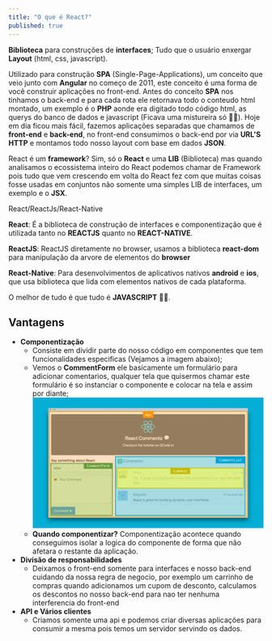 ```yaml
---
title: "O que é React?"
published: true
---
```

**Biblioteca** para construções de **interfaces**;
Tudo que o usuário enxergar **Layout** (html, css, javascript).

Utilizado para construção **SPA** (Single-Page-Applications), um conceito que veio junto com **Angular** no começo de 2011, este conceito é uma forma de você construir aplicações no front-end. Antes do conceito **SPA** nos tinhamos o back-end e para cada rota ele retornava todo o conteudo html montado, um exemplo é o **PHP** aonde era digitado todo código html, as querys do banco de dados e javascript (Ficava uma mistureira só 🤢🤢). Hoje em dia ficou mais fácil, fazemos aplicações separadas que chamamos de **front-end** e **back-end**, no front-end consumimos o back-end por via **URL'S HTTP** e montamos todo nosso layout com base em dados **JSON**.

React é um **framework**?
Sim, só o **React** e uma **LIB** (Biblioteca) mas quando analisamos o ecossistema inteiro do React podemos chamar de Framework pois tudo que vem crescendo em volta do React fez com que muitas coisas fosse usadas em conjuntos não somente uma simples LIB de interfaces, um exemplo e o **JSX**.

React/ReactJs/React-Native

**React**: É a biblioteca de construção de interfaces e componentização que é utilizada tanto no **REACTJS** quanto no **REACT-NATIVE**.

**ReactJS**: ReactJS diretamente no browser, usamos a biblioteca **react-dom** para manipulação da arvore de elementos do **browser**

**React-Native**: Para desenvolvimentos de aplicativos nativos **android** e **ios**, que usa biblioteca que lida com elementos nativos de cada plataforma.

O melhor de tudo é que tudo é **JAVASCRIPT** 🚀🚀.

## Vantagens
- **Componentização**
  - Consiste em dividir parte do nosso código em componentes que tem funcionalidades especificas (Vejamos a imagem abaixo);
  - Vemos o **CommentForm** ele basicamente um formulário para adicionar comentarios, qualquer tela que quisermos chamar este formulário é so instanciar o componente e colocar na tela e assim por diante;
[![React Component Tree](https://raw.githubusercontent.com/victorreinor/o-que-e-react/master/react-component-tree.webp "React Component Tree")](https://raw.githubusercontent.com/victorreinor/o-que-e-react/master/react-component-tree.webp "React Component Tree")
  - **Quando componentizar?** Componentização acontece quando conseguimos isolar a logica do componente de forma que não afetara o restante da aplicação.
- **Divisão de responsabilidades**
  - Deixamos o front-end somente para interfaces e nosso back-end cuidando da nossa regra de negocio, por exemplo um carrinho de compras quando adicionamos um cupom de desconto, calculamos os descontos no nosso back-end para nao ter nenhuma interferencia do front-end
- **API e Vários clientes**
  - Criamos somente uma api e podemos criar diversas aplicações para consumir a mesma pois temos um servidor servindo os dados.
